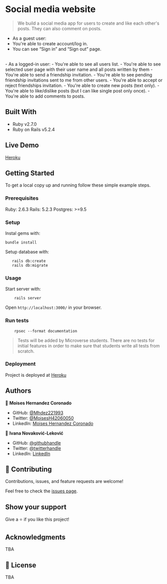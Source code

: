 # Social media website

> We build a social media app for users to create and like each other's posts. They can also comment on posts.
- As a guest user:
- You're able to create account/log in.
- You can see “Sign in” and “Sign out” page.
<br>
- As a logged-in user:
- You're able to see all users list.
- You're able to see selected user page with their user name and all posts written by them
- You're able to send a friendship invitation.
- You're able to see pending friendship invitations sent to me from other users.
- You're able to accept or reject friendships invitation.
- You're able to create new posts (text only).
- You're able to like/dislike posts (but I can like single post only once).
- You're able to add comments to posts.


## Built With

- Ruby v2.7.0
- Ruby on Rails v5.2.4

## Live Demo
[Heroku](https://evening-earth-80698.herokuapp.com/users/sign_in)

## Getting Started

To get a local copy up and running follow these simple example steps.

### Prerequisites

Ruby: 2.6.3
Rails: 5.2.3
Postgres: >=9.5

### Setup

Instal gems with:

```
bundle install
```

Setup database with:

```
   rails db:create
   rails db:migrate
```

### Usage

Start server with:

```
    rails server
```

Open `http://localhost:3000/` in your browser.

### Run tests

```
    rpsec --format documentation
```

> Tests will be added by Microverse students. There are no tests for initial features in order to make sure that students write all tests from scratch.

### Deployment

Project is deployed at [Heroku](https://evening-earth-80698.herokuapp.com/users/sign_in)

## Authors
👤 **Moises Hernandez Coronado** 

- GitHub: [@Mhdez221993](https://github.com/Mhdez221993) 
- Twitter: [@MoisesH42060050](https://twitter.com/MoisesH42060050) 
- LinkedIn: [Moises Hernandez Coronado](https://www.linkedin.com/in/moises-hernandez-coronado/)

👤 **Ivana Novaković-Leković** 

- GitHub: [@githubhandle](https://github.com/1v4n4)
- Twitter: [@twitterhandle](https://twitter.com/codeIv1)
- LinkedIn: [LinkedIn](https://www.linkedin.com/in/1v4n4/)


## 🤝 Contributing

Contributions, issues, and feature requests are welcome!

Feel free to check the [issues page](https://github.com/Mhdez221993/private-events/issues).

## Show your support

Give a ⭐️ if you like this project!

## Acknowledgments

TBA

## 📝 License

TBA


